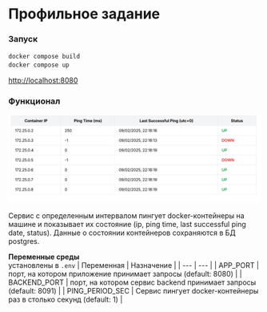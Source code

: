 # Профильное задание

### Запуск

```bash
docker compose build
docker compose up
```

[http://localhost:8080](http://localhost:8080)

### Функционал

![./app_preview.png](./app_preview.png)

Сервис с определенным интервалом пингует docker-контейнеры на машине и показывает их состояние (ip, ping time, last successful ping date, status). Данные о состоянии контейнеров сохраняются в БД postgres.

**Переменные среды**  
установлены в `.env`
| Переменная | Назначение |
| --- | --- |
| APP_PORT | порт, на котором приложение принимает запросы (default: 8080) |
| BACKEND_PORT | порт, на котором сервис backend принимает запросы (default: 8091) |
| PING_PERIOD_SEC | Сервис пингует docker-контейнеры раз в столько секунд (default: 1) | 

